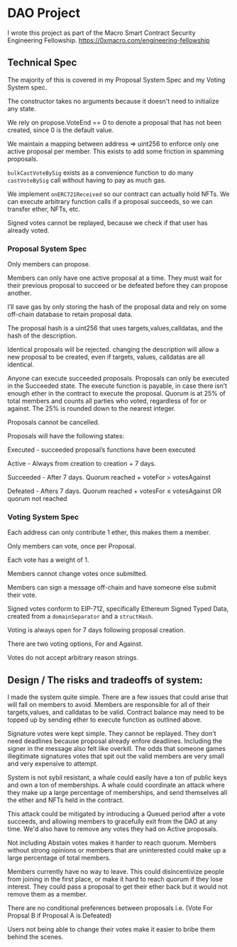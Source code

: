 # DAO Project

I wrote this project as part of the Macro Smart Contract Security Engineering Fellowship. https://0xmacro.com/engineering-fellowship

## Technical Spec
<!-- Here you should list your DAO specification. You have some flexibility on how you want your DAO's voting system to work and Proposals should be stored, and you need to document that here so that your staff micro-auditor knows what spec to compare your implementation to.  -->
The majority of this is covered in my Proposal System Spec and my Voting System spec.

The constructor takes no arguments because it doesn't need to initialize any state.

We rely on propose.VoteEnd == 0 to denote a proposal that has not been created, since 0 is the default value.

We maintain a mapping between address => uint256 to enforce only one active proposal per member. 
This exists to add some friction in spamming proposals.

`bulkCastVoteBySig` exists as a convenience function to do many `castVoteBySig` call without having to pay as much gas.

We implement `onERC721Received` so our contract can actually hold NFTs. 
We can execute arbitrary function calls if a proposal succeeds, so we can transfer ether, NFTs, etc.

Signed votes cannot be replayed, because we check if that user has already voted.

### Proposal System Spec

Only members can propose.

Members can only have one active proposal at a time. They must wait for their previous proposal to succeed or be defeated before they can propose another.

I’ll save gas by only storing the hash of the proposal data and rely on some off-chain database to retain proposal data.

The proposal hash is a uint256 that uses targets,values,calldatas, and the hash of the description.

Identical proposals will be rejected. changing the description will allow a new proposal to be created, even if targets, values, calldatas are all identical.

Anyone can execute succeeded proposals. Proposals can only be executed in the Succeeded state.
The execute function is payable, in case there isn’t enough ether in the contract to execute the proposal.
Quorum is at 25% of total members and counts all parties who voted, regardless of for or against. The 25% is rounded down
to the nearest integer.

Proposals cannot be cancelled.

Proposals will have the following states:

Executed - succeeded proposal’s functions have been executed

Active - Always from creation to creation + 7 days.

Succeeded - After 7 days. Quorum reached + voteFor > votesAgainst

Defeated - Afters 7 days. Quorum reached + votesFor ≤ votesAgainst OR quorum not reached

### Voting System Spec

Each address can only contribute 1 ether, this makes them a member.

Only members can vote, once per Proposal.

Each vote has a weight of 1.

Members cannot change votes once submitted.

Members can sign a message off-chain and have someone else submit their vote.

Signed votes conform to EIP-712, specifically Ethereum Signed Typed Data, created from a `domainSeparator` and a `structHash`.

Voting is always open for 7 days following proposal creation.

There are two voting options, For and Against.

Votes do not accept arbitrary reason strings.

## Design / The risks and tradeoffs of system:

I made the system quite simple. There are a few issues that could arise that will fall on members to avoid.
Members are responsible for all of their targets,values, and calldatas to be valid. Contract balance may need to be
topped up by sending ether to execute function as outlined above.

Signature votes were kept simple. They cannot be replayed. They don't need deadlines because proposal already enfore
deadlines. Including the signer in the message also felt like overkill. The odds that someone games illegitimate
signatures votes that spit out the valid members are very small and very expensive to attempt.

System is not sybil resistant, a whale could easily have a ton of public keys and own a ton of memberships.
A whale could coordinate an attack where they make up a large percentage of memberships, and send themselves all the
ether and NFTs held in the contract.

This attack could be mitigated by introducing a Queued period after a vote succeeds, and allowing members to gracefully
exit from the DAO at any time. We'd also have to remove any votes they had on Active proposals.

Not including Abstain votes makes it harder to reach quorum. Members without strong opinions or members that are uninterested
could make up a large percentage of total members.

Members currently have no way to leave. This could disincentivize people from joining in the first place, or make it hard
to reach quorum if they lose interest. They could pass a proposal to get their ether back but it would not remove them as a
member.

There are no conditional preferences between proposals i.e. (Vote For Propsal B if Proposal A is Defeated)

Users not being able to change their votes make it easier to bribe them behind the scenes.
